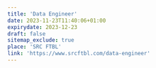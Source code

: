 ```yaml
---
title: 'Data Engineer'
date: 2023-11-23T11:40:06+01:00
expirydate: 2023-12-23
draft: false
sitemap_exclude: true
place: 'SRC FTBL'
link: 'https://www.srcftbl.com/data-engineer'
---
```

